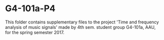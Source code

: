 # G4-101a-P4
This folder contains supplementary files to the project 'Time and frequency analysis of music signals' made by 4th sem.  student group G4-101a, AAU, for the spring semester 2017.  
